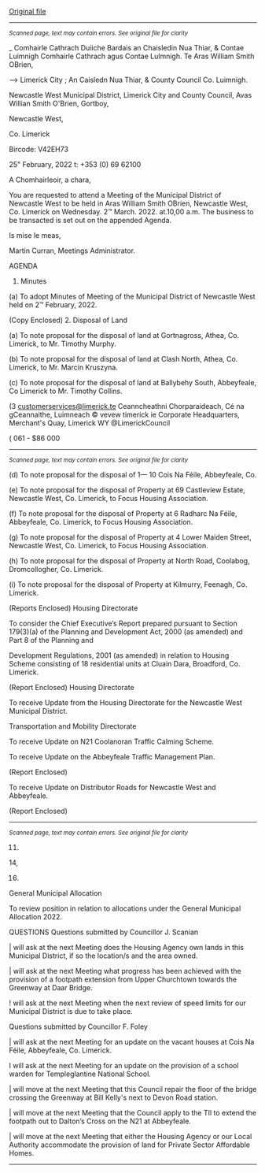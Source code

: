 [Original file](https://www.limerick.ie/sites/default/files/media/documents/2022-02/00-2022-03-02-agenda-march.pdf)

---
*<small>Scanned page, text may contain errors. See original file for clarity</small>*  

_ Comhairle Cathrach Duiiche Bardais an Chaisledin Nua Thiar,
& Contae Luimnigh Comhairle Cathrach agus Contae Lulmnigh.
Te Aras William Smith OBrien,

—> Limerick City ; An Caisledn Nua Thiar,
& County Council Co. Luimnigh.

Newcastle West Municipal District,
Limerick City and County Council,
Avas Willian Smith O'Brien,
Gortboy,

Newcastle West,

Co. Limerick

Bircode: V42EH73

25" February, 2022 t: +353 (0) 69 62100

A Chomhairleoir, a chara,

You are requested to attend a Meeting of the Municipal District of Newcastle West to be held
in Aras William Smith OBrien, Newcastle West, Co. Limerick on Wednesday. 2™ March. 2022.
at.10,00 a.m. The business to be transacted is set out on the appended Agenda.

Is mise le meas,

Martin Curran,
Meetings Administrator.

AGENDA

1. Minutes

(a) To adopt Minutes of Meeting of the Municipal District of Newcastle West held on
2™ February, 2022.

(Copy Enclosed)
2. Disposal of Land

(a) To note proposal for the disposal of land at Gortnagross, Athea, Co. Limerick, to
Mr. Timothy Murphy.

(b) To note proposal for the disposal of land at Clash North, Athea, Co. Limerick, to
Mr. Marcin Kruszyna.

(c) To note proposal for the disposal of land at Ballybehy South, Abbeyfeale, Co
Limerick to Mr. Timothy Collins.

(3 customerservices@limerick.te
Ceanncheathni Chorparaideach, Cé na gCeannaithe, Luimneach © vevew timerick ie
Corporate Headquarters, Merchant's Quay, Limerick WY @LimerickCouncil

( 061 - $86 000


---
*<small>Scanned page, text may contain errors. See original file for clarity</small>*  

(d) To note proposal for the disposal of 1— 10 Cois Na Féile, Abbeyfeale, Co.

(e) To note proposal for the disposal of Property at 69 Castleview Estate, Newcastle
West, Co. Limerick, to Focus Housing Association.

(f) To note proposal for the disposal of Property at 6 Radharc Na Féile, Abbeyfeale,
Co. Limerick, to Focus Housing Association.

(g) To note proposal for the disposal of Property at 4 Lower Maiden Street,
Newcastle West, Co. Limerick, to Focus Housing Association.

(h) To note proposal for the disposal of Property at North Road, Coolabog,
Dromcollogher, Co. Limerick.

(i) To note proposal for the disposal of Property at Kilmurry, Feenagh, Co. Limerick.

(Reports Enclosed)
Housing Directorate

To consider the Chief Executive’s Report prepared pursuant to Section 179(3)(a) of the
Planning and Development Act, 2000 (as amended) and Part 8 of the Planning and

Development Regulations, 2001 (as amended) in relation to Housing Scheme
consisting of 18 residential units at Cluain Dara, Broadford, Co. Limerick.

(Report Enclosed)
Housing Directorate

To receive Update from the Housing Directorate for the Newcastle West Municipal
District.

Transportation and Mobility Directorate

To receive Update on N21 Coolanoran Traffic Calming Scheme.

To receive Update on the Abbeyfeale Traffic Management Plan.

(Report Enclosed)

To receive Update on Distributor Roads for Newcastle West and Abbeyfeale.

(Report Enclosed)


---
*<small>Scanned page, text may contain errors. See original file for clarity</small>*  

11.

14,

16.

General Municipal Allocation

To review position in relation to allocations under the General Municipal Allocation
2022.

QUESTIONS
Questions submitted by Councillor J. Scanian

| will ask at the next Meeting does the Housing Agency own lands in this Municipal
District, if so the location/s and the area owned.

| will ask at the next Meeting what progress has been achieved with the provision of
a footpath extension from Upper Churchtown towards the Greenway at Daar Bridge.

! will ask at the next Meeting when the next review of speed limits for our Municipal
District is due to take place.

Questions submitted by Councillor F. Foley

| will ask at the next Meeting for an update on the vacant houses at Cois Na Féile,
Abbeyfeale, Co. Limerick.

I will ask at the next Meeting for an update on the provision of a school warden for
Templeglantine National School.

| will move at the next Meeting that this Council repair the floor of the bridge crossing
the Greenway at Bill Kelly's next to Devon Road station.

| will move at the next Meeting that the Council apply to the TIl to extend the footpath
out to Dalton’s Cross on the N21 at Abbeyfeale.

| will move at the next Meeting that either the Housing Agency or our Local Authority
accommodate the provision of land for Private Sector Affordable Homes.


---
